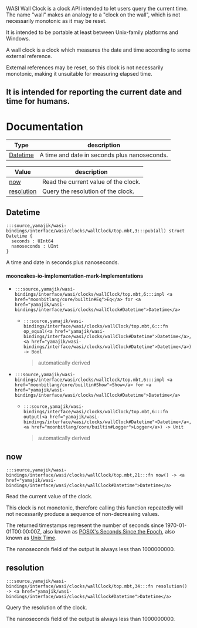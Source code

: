 WASI Wall Clock is a clock API intended to let users query the current
time. The name "wall" makes an analogy to a "clock on the wall", which
is not necessarily monotonic as it may be reset.

It is intended to be portable at least between Unix-family platforms and
Windows.

A wall clock is a clock which measures the date and time according to
some external reference.

External references may be reset, so this clock is not necessarily
monotonic, making it unsuitable for measuring elapsed time.

It is intended for reporting the current date and time for humans.
---
# Documentation
|Type|description|
|---|---|
|[Datetime](#Datetime)| A time and date in seconds plus nanoseconds.|

|Value|description|
|---|---|
|[now](#now)| Read the current value of the clock.|
|[resolution](#resolution)| Query the resolution of the clock.|

## Datetime

```moonbit
:::source,yamajik/wasi-bindings/interface/wasi/clocks/wallClock/top.mbt,3:::pub(all) struct Datetime {
  seconds : UInt64
  nanoseconds : UInt
}
```
 A time and date in seconds plus nanoseconds.

#### mooncakes-io-implementation-mark-Implementations
- ```moonbit
  :::source,yamajik/wasi-bindings/interface/wasi/clocks/wallClock/top.mbt,6:::impl <a href="moonbitlang/core/builtin#Eq">Eq</a> for <a href="yamajik/wasi-bindings/interface/wasi/clocks/wallClock#Datetime">Datetime</a>
  ```
  > 
  * ```moonbit
    :::source,yamajik/wasi-bindings/interface/wasi/clocks/wallClock/top.mbt,6:::fn op_equal(<a href="yamajik/wasi-bindings/interface/wasi/clocks/wallClock#Datetime">Datetime</a>, <a href="yamajik/wasi-bindings/interface/wasi/clocks/wallClock#Datetime">Datetime</a>) -> Bool
    ```
    > automatically derived
- ```moonbit
  :::source,yamajik/wasi-bindings/interface/wasi/clocks/wallClock/top.mbt,6:::impl <a href="moonbitlang/core/builtin#Show">Show</a> for <a href="yamajik/wasi-bindings/interface/wasi/clocks/wallClock#Datetime">Datetime</a>
  ```
  > 
  * ```moonbit
    :::source,yamajik/wasi-bindings/interface/wasi/clocks/wallClock/top.mbt,6:::fn output(<a href="yamajik/wasi-bindings/interface/wasi/clocks/wallClock#Datetime">Datetime</a>, <a href="moonbitlang/core/builtin#Logger">Logger</a>) -> Unit
    ```
    > automatically derived

## now

```moonbit
:::source,yamajik/wasi-bindings/interface/wasi/clocks/wallClock/top.mbt,21:::fn now() -> <a href="yamajik/wasi-bindings/interface/wasi/clocks/wallClock#Datetime">Datetime</a>
```
 Read the current value of the clock.

 This clock is not monotonic, therefore calling this function repeatedly
will not necessarily produce a sequence of non-decreasing values.

 The returned timestamps represent the number of seconds since
1970-01-01T00:00:00Z, also known as [POSIX's Seconds Since the Epoch],
also known as [Unix Time].

 The nanoseconds field of the output is always less than 1000000000.

 [POSIX's Seconds Since the Epoch]: https://pubs.opengroup.org/onlinepubs/9699919799/xrat/V4_xbd_chap04.html#tag_21_04_16
 [Unix Time]: https://en.wikipedia.org/wiki/Unix_time

## resolution

```moonbit
:::source,yamajik/wasi-bindings/interface/wasi/clocks/wallClock/top.mbt,34:::fn resolution() -> <a href="yamajik/wasi-bindings/interface/wasi/clocks/wallClock#Datetime">Datetime</a>
```
 Query the resolution of the clock.

 The nanoseconds field of the output is always less than 1000000000.

